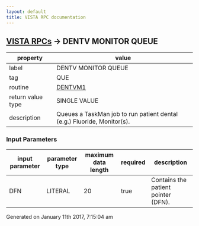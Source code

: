 ```yaml
---
layout: default
title: VISTA RPC documentation
---
```




## [VISTA RPCs](TableOfContent.md) &#8594; DENTV MONITOR QUEUE 

 property | value 
--- | --- 
 label | DENTV MONITOR QUEUE
 tag | QUE
 routine | [DENTVM1](http://code.osehra.org/dox/Routine_DENTVM1_source.html)
 return value type | SINGLE VALUE
 description | Queues a TaskMan job to run patient dental (e.g.) Fluoride, Monitor(s).

### Input Parameters

| input parameter | parameter type | maximum data length | required | description | 
| --- | --- | --- | --- | --- | 
| DFN | LITERAL | 20 | true | Contains the patient pointer (DFN). | 




 Generated on January 11th 2017, 7:15:04 am
